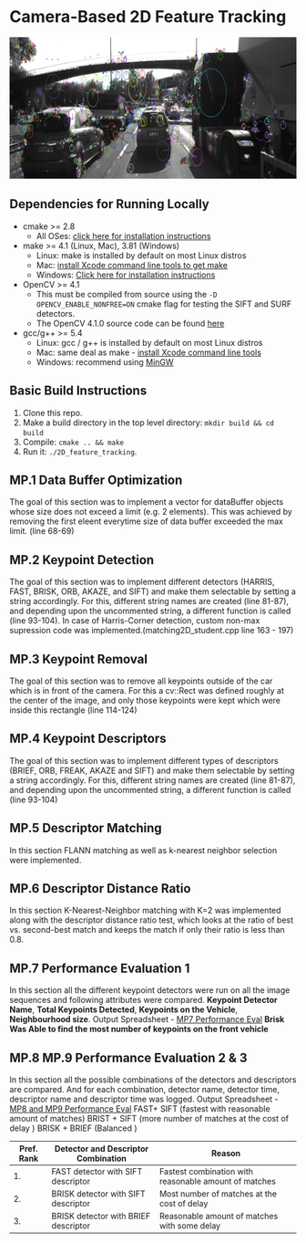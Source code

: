# Camera-Based 2D Feature Tracking

<img src="images/keypoints.png" width="820" height="248" />

## Dependencies for Running Locally
* cmake >= 2.8
  * All OSes: [click here for installation instructions](https://cmake.org/install/)
* make >= 4.1 (Linux, Mac), 3.81 (Windows)
  * Linux: make is installed by default on most Linux distros
  * Mac: [install Xcode command line tools to get make](https://developer.apple.com/xcode/features/)
  * Windows: [Click here for installation instructions](http://gnuwin32.sourceforge.net/packages/make.htm)
* OpenCV >= 4.1
  * This must be compiled from source using the `-D OPENCV_ENABLE_NONFREE=ON` cmake flag for testing the SIFT and SURF detectors.
  * The OpenCV 4.1.0 source code can be found [here](https://github.com/opencv/opencv/tree/4.1.0)
* gcc/g++ >= 5.4
  * Linux: gcc / g++ is installed by default on most Linux distros
  * Mac: same deal as make - [install Xcode command line tools](https://developer.apple.com/xcode/features/)
  * Windows: recommend using [MinGW](http://www.mingw.org/)

## Basic Build Instructions

1. Clone this repo.
2. Make a build directory in the top level directory: `mkdir build && cd build`
3. Compile: `cmake .. && make`
4. Run it: `./2D_feature_tracking`.

## MP.1 Data Buffer Optimization
The goal of this section was to implement a vector for dataBuffer objects whose size does not exceed a limit (e.g. 2 elements). This was achieved by removing the first eleent everytime size of data buffer exceeded the max limit. (line 68-69)

## MP.2 Keypoint Detection
The goal of this section was to implement different detectors (HARRIS, FAST, BRISK, ORB, AKAZE, and SIFT) and make them selectable by setting a string accordingly. For this, different string names are created (line 81-87), and depending upon the uncommented string, a different function is called (line 93-104). In case of Harris-Corner detection, custom non-max supression code was implemented.(matching2D_student.cpp line 163 - 197)

## MP.3 Keypoint Removal
The goal of this section was to remove all keypoints outside of the car which is in front of the camera. For this a cv::Rect was defined roughly at the center of the image, and only those keypoints were kept which were inside this rectangle (line 114-124)

## MP.4 Keypoint Descriptors
The goal of this section was to implement different types of descriptors (BRIEF, ORB, FREAK, AKAZE and SIFT) and make them selectable by setting a string accordingly. For this, different string names are created (line 81-87), and depending upon the uncommented string, a different function is called (line 93-104)

## MP.5 Descriptor Matching
In this section FLANN matching as well as k-nearest neighbor selection were implemented. 

## MP.6 Descriptor Distance Ratio	
In this section K-Nearest-Neighbor matching with K=2 was implemented along with the descriptor distance ratio test, which looks at the ratio of best vs. second-best match and keeps the match if only their ratio is less than 0.8.

## MP.7 Performance Evaluation 1
In this section all the different keypoint detectors were run on all the image sequences and following attributes were compared. <b>Keypoint Detector Name</b>, <b>Total Keypoints Detected</b>, <b> Keypoints on the Vehicle</b>, <b> Neighbourhood size</b>.
Output Spreadsheet - [MP7 Performance Eval](outputs/MP7.KeyPointDetectors-output.csv)
<b> Brisk Was Able to find the most number of keypoints on the front vehicle </b>

## MP.8 MP.9 Performance Evaluation 2 & 3
In this section all the possible combinations of the detectors and descriptors are compared. And for each combination, detector name, detector time, descriptor name and descriptor time was logged.
Output Spreadsheet - [MP8 and MP9 Performance Eval](outputs/MP.8andMP.9DetectorsandDescriptors-output2.csv)
FAST+ SIFT (fastest with reasonable amount of matches)
BRIST + SIFT (more number of matches at the cost of delay )
BRISK + BRIEF (Balanced )

|Pref. Rank| Detector and Descriptor Combination  | Reason        |
|----------| ------------------------------------ | ------------- |
|1.| FAST detector with SIFT descriptor   | Fastest combination with reasonable amount of matches  |
|2.| BRISK detector with SIFT descriptor  | Most number of matches at the cost of delay  |
|3.| BRISK detector with BRIEF descriptor | Reasonable amount of matches with some delay|

